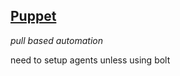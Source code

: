 ## [Puppet](https://www.puppet.com/)
*pull based automation*

need to setup agents unless using bolt